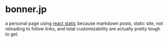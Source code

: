 # bonner.jp

a personal page using [react static](https://github.com/nozzle/react-static) because markdown posts, static site, not reloading to follow links, and total customizability are actually pretty tough to get.
